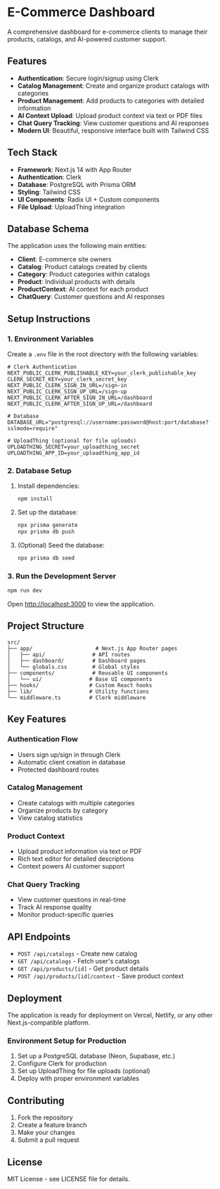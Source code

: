 # E-Commerce Dashboard

A comprehensive dashboard for e-commerce clients to manage their products, catalogs, and AI-powered customer support.

## Features

- **Authentication**: Secure login/signup using Clerk
- **Catalog Management**: Create and organize product catalogs with categories
- **Product Management**: Add products to categories with detailed information
- **AI Context Upload**: Upload product context via text or PDF files
- **Chat Query Tracking**: View customer questions and AI responses
- **Modern UI**: Beautiful, responsive interface built with Tailwind CSS

## Tech Stack

- **Framework**: Next.js 14 with App Router
- **Authentication**: Clerk
- **Database**: PostgreSQL with Prisma ORM
- **Styling**: Tailwind CSS
- **UI Components**: Radix UI + Custom components
- **File Upload**: UploadThing integration

## Database Schema

The application uses the following main entities:

- **Client**: E-commerce site owners
- **Catalog**: Product catalogs created by clients
- **Category**: Product categories within catalogs
- **Product**: Individual products with details
- **ProductContext**: AI context for each product
- **ChatQuery**: Customer questions and AI responses

## Setup Instructions

### 1. Environment Variables

Create a `.env` file in the root directory with the following variables:

```env
# Clerk Authentication
NEXT_PUBLIC_CLERK_PUBLISHABLE_KEY=your_clerk_publishable_key
CLERK_SECRET_KEY=your_clerk_secret_key
NEXT_PUBLIC_CLERK_SIGN_IN_URL=/sign-in
NEXT_PUBLIC_CLERK_SIGN_UP_URL=/sign-up
NEXT_PUBLIC_CLERK_AFTER_SIGN_IN_URL=/dashboard
NEXT_PUBLIC_CLERK_AFTER_SIGN_UP_URL=/dashboard

# Database
DATABASE_URL="postgresql://username:password@host:port/database?sslmode=require"

# UploadThing (optional for file uploads)
UPLOADTHING_SECRET=your_uploadthing_secret
UPLOADTHING_APP_ID=your_uploadthing_app_id
```

### 2. Database Setup

1. Install dependencies:

   ```bash
   npm install
   ```

2. Set up the database:

   ```bash
   npx prisma generate
   npx prisma db push
   ```

3. (Optional) Seed the database:
   ```bash
   npx prisma db seed
   ```

### 3. Run the Development Server

```bash
npm run dev
```

Open [http://localhost:3000](http://localhost:3000) to view the application.

## Project Structure

```
src/
├── app/                    # Next.js App Router pages
│   ├── api/               # API routes
│   ├── dashboard/         # Dashboard pages
│   └── globals.css        # Global styles
├── components/            # Reusable UI components
│   └── ui/               # Base UI components
├── hooks/                # Custom React hooks
├── lib/                  # Utility functions
└── middleware.ts         # Clerk middleware
```

## Key Features

### Authentication Flow

- Users sign up/sign in through Clerk
- Automatic client creation in database
- Protected dashboard routes

### Catalog Management

- Create catalogs with multiple categories
- Organize products by category
- View catalog statistics

### Product Context

- Upload product information via text or PDF
- Rich text editor for detailed descriptions
- Context powers AI customer support

### Chat Query Tracking

- View customer questions in real-time
- Track AI response quality
- Monitor product-specific queries

## API Endpoints

- `POST /api/catalogs` - Create new catalog
- `GET /api/catalogs` - Fetch user's catalogs
- `GET /api/products/[id]` - Get product details
- `POST /api/products/[id]/context` - Save product context

## Deployment

The application is ready for deployment on Vercel, Netlify, or any other Next.js-compatible platform.

### Environment Setup for Production

1. Set up a PostgreSQL database (Neon, Supabase, etc.)
2. Configure Clerk for production
3. Set up UploadThing for file uploads (optional)
4. Deploy with proper environment variables

## Contributing

1. Fork the repository
2. Create a feature branch
3. Make your changes
4. Submit a pull request

## License

MIT License - see LICENSE file for details.
